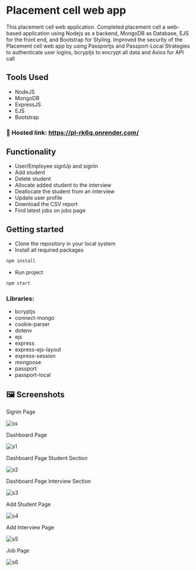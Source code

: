 # Placement cell web app
This placement cell web application. 
Completed placement cell a web-based application using Nodejs as a backend, MongoDB as Database, EJS for the front end, and Bootstrap for Styling.
Improved the security of the Placement cell web app by using Passportjs and Passport-Local Strategies to authenticate user logins, bcryptjs to encrypt all data and Axios for API call

## Tools Used 
- NodeJS
- MongoDB
- ExpressJS
- EJS
- Bootstrap

### 🔗 Hosted link: https://pl-rk6q.onrender.com/

## Functionality 
- User/Employee signUp and signIn
- Add student 
- Delete student
- Allocate added student to the interview
- Deallocate the student from an interview
- Update user profile
- Download the CSV report
- Find latest jobs on jobs page
 
## Getting started

* Clone the repository in your local system
* Install all required packages
```bash
npm install 
```
* Run project 
```bash
npm start
```


### Libraries: 
* bcryptjs
* connect-mongo
* cookie-parser
* dotenv
* ejs
* express
* express-ejs-layout
* express-session
* mongoose
* passport
* passport-local

## 🖼️ Screenshots

Signin Page

![ss](https://github.com/Speed46/placement-cell/assets/101384882/bb97ec8f-b8a4-43ef-8e46-bbb2ced653df)

Dashboard Page

![s1](https://github.com/Speed46/placement-cell/assets/101384882/08b952a4-1337-404f-8e6a-e29278865239)


Dashboard Page Student Section

![s2](https://github.com/Speed46/placement-cell/assets/101384882/92cbee4a-7a6a-49ca-bc84-de3a9bbeceeb)

Dashboard Page Interview Section

![s3](https://github.com/Speed46/placement-cell/assets/101384882/7e7ac77a-5103-40da-af1c-72de37e36c57)


Add Student Page

![s4](https://github.com/Speed46/placement-cell/assets/101384882/279bdb01-2c8b-4f0c-a298-62ab0fc8e1c3)


Add Interview Page

![s5](https://github.com/Speed46/placement-cell/assets/101384882/bd0dc2ac-2389-4b20-b0f4-83f9553f695e)


Job Page

![s6](https://github.com/Speed46/placement-cell/assets/101384882/b298e4c0-d8d0-4e78-a363-f566432f435b)
















